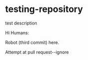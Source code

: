 # testing-repository
test description

Hi Humans:

Robot (third commit) here. 

Attempt at pull request--ignore
